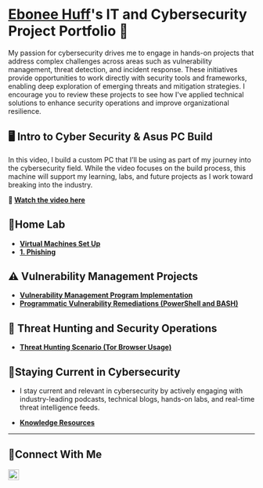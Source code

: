 # <a href="https://www.linkedin.com/in/ebonee-huff/">Ebonee Huff</a>'s IT and Cybersecurity Project Portfolio 🔐

My passion for cybersecurity drives me to engage in hands-on projects that address complex challenges across areas such as vulnerability management, threat detection, and incident response. These initiatives provide opportunities to work directly with security tools and frameworks, enabling deep exploration of emerging threats and mitigation strategies. I encourage you to review these projects to see how I've applied technical solutions to enhance security operations and improve organizational resilience.
## 🖥️ Intro to Cyber Security & Asus PC Build
In this video, I build a custom PC that I’ll be using as part of my journey into the cybersecurity field. While the video focuses on the build process, this machine will support my learning, labs, and future projects as I work toward breaking into the industry.

**🎥 [Watch the video here](https://youtube.com/shorts/lQwC2XZTb2U)**



## 🔬Home Lab
- **[Virtual Machines Set Up](https://github.com/Huffe2012/Virtual-Machines)**
- **[1. Phishing ](https://github.com/Huffe2012/Phishing-Simulation)**
## ⚠️ Vulnerability Management Projects

- **[Vulnerability Management Program Implementation](https://github.com/Huffe2012/Vulnerability-Management-Program/tree/main)**
- **[Programmatic Vulnerability Remediations (PowerShell and BASH)](https://github.com/joshcybertest/programmatic-vulnerability-remediations)**

## 🚨 Threat Hunting and Security Operations

- **[Threat Hunting Scenario (Tor Browser Usage)](https://github.com/joshmadakor0/threat-hunting-scenario-tor)**

## 🧠Staying Current in Cybersecurity ##

- I stay current and relevant in cybersecurity by actively engaging with industry-leading podcasts, technical blogs, hands-on labs, and real-time threat intelligence feeds.

- **[Knowledge Resources](https://github.com/Huffe2012/cyber-learning-hub/tree/main)**

<hr/>

## 🤳Connect With Me ## 


[<img align="left" alt="Ebonee___________ | LinkedIn" width="22px" src="https://cdn.jsdelivr.net/npm/simple-icons@v3/icons/linkedin.svg" />][linkedin]



[linkedin]: https://linkedin.com/in/ebonee-huff/

<!--
<img width="35" alt="image" src="https://github.com/user-attachments/assets/2f41c7cd-5ea8-4475-b451-a37161b6c3fb"> 
<img width="35" alt="image" src="https://github.com/user-attachments/assets/77649969-9910-4994-8b96-74a116cfb2a8">
